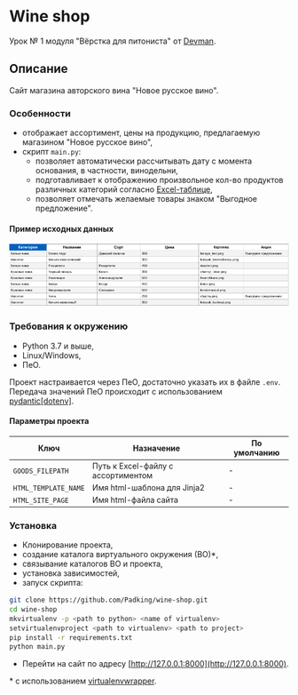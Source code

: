 # Wine shop

Урок № 1 модуля "Вёрстка для питониста" от [Devman](https://dvmn.org/).

## Описание

Сайт магазина авторского вина "Новое русское вино".


### Особенности

- отображает ассортимент, цены на продукцию, предлагаемую магазином "Новое русское вино",
- скрипт `main.py`:
    + позволяет автоматически рассчитывать дату с момента основания, в частности, винодельни,
    + подготавливает к отображению произвольное кол-во продуктов различных категорий согласно [Excel-таблице](https://github.com/Padking/wine-shop#%D0%BF%D1%80%D0%B8%D0%BC%D0%B5%D1%80-%D0%B8%D1%81%D1%85%D0%BE%D0%B4%D0%BD%D1%8B%D1%85-%D0%B4%D0%B0%D0%BD%D0%BD%D1%8B%D1%85),
    + позволяет отмечать желаемые товары знаком "Выгодное предложение".

#### Пример исходных данных

![f](https://github.com/Padking/wine-shop/blob/master/snapshots/goods_table.png)


### Требования к окружению

* Python 3.7 и выше,
* Linux/Windows,
* ПеО.

Проект настраивается через ПеО, достаточно указать их в файле `.env`.
Передача значений ПеО происходит с использованием [pydantic[dotenv]](https://pydantic-docs.helpmanual.io/usage/settings/#dotenv-env-support).

#### Параметры проекта

|       Ключ        |     Назначение     |   По умолчанию   |
|-------------------|------------------|------------------|
|`GOODS_FILEPATH`| Путь к Excel-файлу с ассортиментом |-|
|`HTML_TEMPLATE_NAME`| Имя html-шаблона для Jinja2 |-|
|`HTML_SITE_PAGE`| Имя html-файла сайта |-|

### Установка

- Клонирование проекта,
- создание каталога виртуального окружения (ВО)*,
- связывание каталогов ВО и проекта,
- установка зависимостей,
- запуск скрипта:
```bash
git clone https://github.com/Padking/wine-shop.git
cd wine-shop
mkvirtualenv -p <path to python> <name of virtualenv>
setvirtualenvproject <path to virtualenv> <path to project>
pip install -r requirements.txt
python main.py
```
- Перейти на сайт по адресу [http://127.0.0.1:8000](http://127.0.0.1:8000).


\* с использованием [virtualenvwrapper](https://virtualenvwrapper.readthedocs.io/en/latest/index.html).

